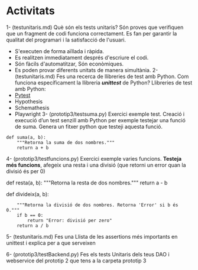 # Activitats
1- (testunitaris.md) Què són els tests unitaris?
Són proves que verifiquen que un fragment de codi funciona correctament. Es fan per garantir la qualitat del programari i la satisfacció de l'usuari.
- S'executen de forma aïllada i ràpida.
- Es realitzen immediatament després d'escriure el codi.
- Són fàcils d'automatitzar, Són econòmiques.
- Es poden provar diferents unitats de manera simultània.
2- (testunitaris.md) Fes una recerca de llibreries de test amb Python.  Com funciona específicament la llibreria ***unittest*** de Python?
Llibreries de test amb Python:
- [Pytest](https://docs.pytest.org/en/7.1.x/)
- Hypothesis
- Schemathesis
- Playwright
3-  (prototip3/testsuma.py) Exercici exemple test.
Creació i execució d’un test senzill  amb Python per exemple testejar una funció de suma. Genera un fitxer python que testeji aquesta funció.
```
def suma(a, b):
    """Retorna la suma de dos nombres."""
    return a + b
```
4- (prototip3/testfuncions.py) Exercici exemple varies  funcions.
**Testeja més funcions**, afegeix una resta i una divisió (que retorni un error quan la divisió és per 0)  

def resta(a, b):
    """Retorna la resta de dos nombres."""
    return a - b

def divideix(a, b):
```
    """Retorna la divisió de dos nombres. Retorna 'Error' si b és 0."""
    if b == 0:
        return "Error: divisió per zero"
    return a / b
```
5-  (testunitaris.md) Fes una Llista de les assertions més importants en unittest i explica per a que  serveixen

6-  (prototip3/testBackend.py)  Fes els tests Unitaris dels teus DAO i webservice del prototip 2 que tens a la carpeta prototip 3
